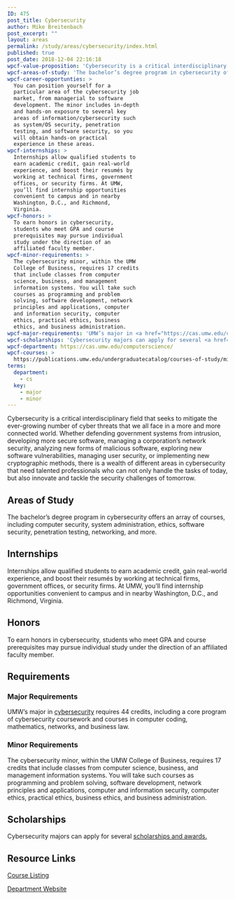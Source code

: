 ```yaml
---
ID: 475
post_title: Cybersecurity
author: Mike Breitenbach
post_excerpt: ""
layout: areas
permalink: /study/areas/cybersecurity/index.html
published: true
post_date: 2018-12-04 22:16:18
wpcf-value-proposition: 'Cybersecurity is a critical interdisciplinary field that seeks to mitigate the ever-growing number of cyber threats that we all face in a more and more connected world. Whether defending government systems from intrusion, developing more secure software, managing a corporation’s network security, analyzing new forms of malicious software, exploring new software vulnerabilities, managing user security, or implementing new  cryptographic methods, there is a wealth of different areas in cybersecurity that need talented professionals who can not only handle the tasks of today, but also innovate and tackle the security challenges of tomorrow. '
wpcf-areas-of-study: 'The bachelor’s degree program in cybersecurity offers an array of courses, including computer security, system administration, ethics, software security, penetration testing, networking, and more.  '
wpcf-career-opportunties: >
  You can position yourself for a
  particular area of the cybersecurity job
  market, from managerial to software
  development. The minor includes in-depth
  and hands-on exposure to several key
  areas of information/cybersecurity such
  as system/OS security, penetration
  testing, and software security, so you
  will obtain hands-on practical
  experience in these areas.
wpcf-internships: >
  Internships allow qualified students to
  earn academic credit, gain real-world
  experience, and boost their resumés by
  working at technical firms, government
  offices, or security firms. At UMW,
  you’ll find internship opportunities
  convenient to campus and in nearby
  Washington, D.C., and Richmond,
  Virginia.
wpcf-honors: >
  To earn honors in cybersecurity,
  students who meet GPA and course
  prerequisites may pursue individual
  study under the direction of an
  affiliated faculty member.
wpcf-minor-requirements: >
  The cybersecurity minor, within the UMW
  College of Business, requires 17 credits
  that include classes from computer
  science, business, and management
  information systems. You will take such
  courses as programming and problem
  solving, software development, network
  principles and applications, computer
  and information security, computer
  ethics, practical ethics, business
  ethics, and business administration.
wpcf-major-requirements: 'UMW’s major in <a href="https://cas.umw.edu/computerscience/requirements/cybersecurity-major/" rel="noopener" target="_blank">cybersecurity</a> requires 44 credits, including a core program of cybersecurity coursework and courses in computer coding, mathematics, networks, and business law. '
wpcf-scholarships: 'Cybersecurity majors can apply for several <a href="https://cas.umw.edu/computerscience/scholarships-and-awards/" rel="noopener" target="_blank">scholarships and awards.</a>  '
wpcf-department: https://cas.umw.edu/computerscience/
wpcf-courses: >
  https://publications.umw.edu/undergraduatecatalog/courses-of-study/minors/cybersecurity-minor/
terms:
  department:
    - cs
  key:
    - major
    - minor
---
```


<!-- Types Custom Fields: -->

<!-- value-proposition -->
Cybersecurity is a critical interdisciplinary field that seeks to mitigate the ever-growing number of cyber threats that we all face in a more and more connected world. Whether defending government systems from intrusion, developing more secure software, managing a corporation’s network security, analyzing new forms of malicious software, exploring new software vulnerabilities, managing user security, or implementing new cryptographic methods, there is a wealth of different areas in cybersecurity that need talented professionals who can not only handle the tasks of today, but also innovate and tackle the security challenges of tomorrow.
<!-- End value-proposition -->

<!-- areas-of-study -->
## Areas of Study
The bachelor’s degree program in cybersecurity offers an array of courses, including computer security, system administration, ethics, software security, penetration testing, networking, and more.
<!-- End areas-of-study -->

<!-- internships -->
## Internships
Internships allow qualified students to earn academic credit, gain real-world experience, and boost their resumés by working at technical firms, government offices, or security firms. At UMW, you’ll find internship opportunities convenient to campus and in nearby Washington, D.C., and Richmond, Virginia.
<!-- End internships -->

<!-- honors -->
## Honors
To earn honors in cybersecurity, students who meet GPA and course prerequisites may pursue individual study under the direction of an affiliated faculty member.
<!-- End honors -->

<!-- requirements -->
## Requirements

<!-- major-requirements -->
### Major Requirements
UMW’s major in [cybersecurity]("https://cas.umw.edu/computerscience/requirements/cybersecurity-major/") requires 44 credits, including a core program of cybersecurity coursework and courses in computer coding, mathematics, networks, and business law.
<!-- End major-requirements -->

<!-- minor-requirements -->
### Minor Requirements
The cybersecurity minor, within the UMW College of Business, requires 17 credits that include classes from computer science, business, and management information systems. You will take such courses as programming and problem solving, software development, network principles and applications, computer and information security, computer ethics, practical ethics, business ethics, and business administration.
<!-- End minor-requirements -->

<!-- End requirements -->

<!-- scholarships -->
## Scholarships
Cybersecurity majors can apply for several [scholarships and awards.]("https://cas.umw.edu/computerscience/scholarships-and-awards/")
<!-- End scholarships -->

<!-- resource-links -->
## Resource Links

<!-- courses -->
[Course Listing](https://publications.umw.edu/undergraduatecatalog/courses-of-study/minors/cybersecurity-minor/)

<!-- End courses -->


<!-- department -->
[Department Website](https://cas.umw.edu/computerscience/)

<!-- End department -->

<!-- End resource-links -->

<!-- End Types Custom Fields -->